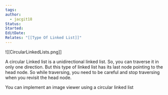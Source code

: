 ```yaml
---
tags: 
author:
  - jacgit18
Status: 
Started: 
EditDate: 
Relates: "[[Type Of Linked List]]"
---
```



![[CircularLinkedLists.png]]



A circular Linked list is a unidirectional linked list. So, you can traverse it in only one direction. But this type of linked list has its last node pointing to the head node. So while traversing, you need to be careful and stop traversing when you revisit the head node. 

You can implement an image viewer using a circular linked list
